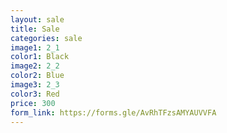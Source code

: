 ```yaml
---
layout: sale
title: Sale
categories: sale
image1: 2_1
color1: Black
image2: 2_2
color2: Blue
image3: 2_3
color3: Red
price: 300 
form_link: https://forms.gle/AvRhTFzsAMYAUVVFA
---
```

